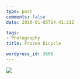 ```yaml
---
type: post
comments: false
date: 2010-01-05T14:41:21Z

tags:
- Photography
title: Frozen Bicycle

wordpress_id: 3606
---
```


[![](http://farm5.static.flickr.com/4062/4235018254_13b8834a7e_b.jpg)](http://www.flickr.com/photos/mattj/4235018254/)
